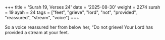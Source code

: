 +++
title = 'Surah 19, Verses 24'
date = '2025-08-30'
weight = 2274
surah = 19
ayah = 24
tags = ["feet", "grieve", "lord", "not", "provided", "reassured", "stream", "voice"]
+++

So a voice reassured her from below her, “Do not grieve! Your Lord has provided a stream at your feet.